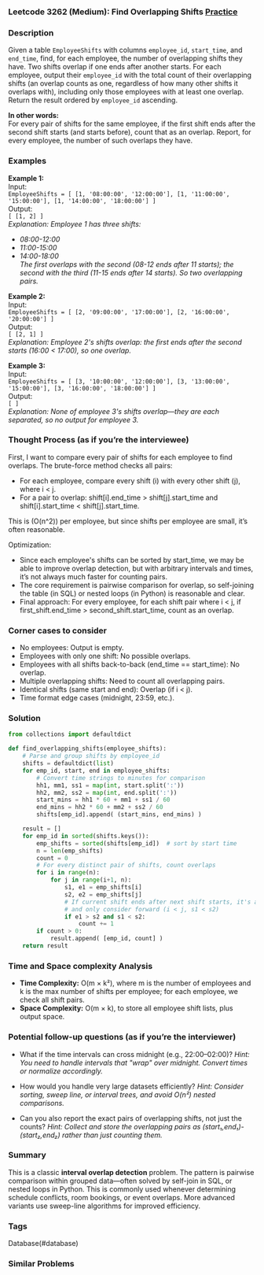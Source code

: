 ### Leetcode 3262 (Medium): Find Overlapping Shifts [Practice](https://leetcode.com/problems/find-overlapping-shifts)

### Description  
Given a table `EmployeeShifts` with columns `employee_id`, `start_time`, and `end_time`, find, for each employee, the number of overlapping shifts they have. Two shifts overlap if one ends after another starts. For each employee, output their `employee_id` with the total count of their overlapping shifts (an overlap counts as one, regardless of how many other shifts it overlaps with), including only those employees with at least one overlap.  
Return the result ordered by `employee_id` ascending.

**In other words:**  
For every pair of shifts for the same employee, if the first shift ends after the second shift starts (and starts before), count that as an overlap. Report, for every employee, the number of such overlaps they have.

### Examples  

**Example 1:**  
Input:  
`EmployeeShifts = [ [1, '08:00:00', '12:00:00'], [1, '11:00:00', '15:00:00'], [1, '14:00:00', '18:00:00'] ]`  
Output:  
`[ [1, 2] ]`  
*Explanation: Employee 1 has three shifts:*
- *08:00-12:00*  
- *11:00-15:00*  
- *14:00-18:00*  
*The first overlaps with the second (08-12 ends after 11 starts); the second with the third (11-15 ends after 14 starts). So two overlapping pairs.*

**Example 2:**  
Input:  
`EmployeeShifts = [ [2, '09:00:00', '17:00:00'], [2, '16:00:00', '20:00:00'] ]`  
Output:  
`[ [2, 1] ]`  
*Explanation: Employee 2's shifts overlap: the first ends after the second starts (16:00 < 17:00), so one overlap.*

**Example 3:**  
Input:  
`EmployeeShifts = [ [3, '10:00:00', '12:00:00'], [3, '13:00:00', '15:00:00'], [3, '16:00:00', '18:00:00'] ]`  
Output:  
`[ ]`  
*Explanation: None of employee 3's shifts overlap—they are each separated, so no output for employee 3.*

### Thought Process (as if you’re the interviewee)  
First, I want to compare every pair of shifts for each employee to find overlaps. The brute-force method checks all pairs:

- For each employee, compare every shift (i) with every other shift (j), where i < j.
- For a pair to overlap: shift[i].end_time > shift[j].start_time and shift[i].start_time < shift[j].start_time.

This is \(O(n^2)\) per employee, but since shifts per employee are small, it’s often reasonable.

Optimization:  
- Since each employee's shifts can be sorted by start_time, we may be able to improve overlap detection, but with arbitrary intervals and times, it’s not always much faster for counting pairs.
- The core requirement is pairwise comparison for overlap, so self-joining the table (in SQL) or nested loops (in Python) is reasonable and clear.
- Final approach: For every employee, for each shift pair where i < j, if first_shift.end_time > second_shift.start_time, count as an overlap.

### Corner cases to consider  
- No employees: Output is empty.
- Employees with only one shift: No possible overlaps.
- Employees with all shifts back-to-back (end_time == start_time): No overlap.
- Multiple overlapping shifts: Need to count all overlapping pairs.
- Identical shifts (same start and end): Overlap (if i < j).
- Time format edge cases (midnight, 23:59, etc.).

### Solution

```python
from collections import defaultdict

def find_overlapping_shifts(employee_shifts):
    # Parse and group shifts by employee_id
    shifts = defaultdict(list)
    for emp_id, start, end in employee_shifts:
        # Convert time strings to minutes for comparison
        hh1, mm1, ss1 = map(int, start.split(':'))
        hh2, mm2, ss2 = map(int, end.split(':'))
        start_mins = hh1 * 60 + mm1 + ss1 / 60
        end_mins = hh2 * 60 + mm2 + ss2 / 60
        shifts[emp_id].append( (start_mins, end_mins) )

    result = []
    for emp_id in sorted(shifts.keys()):
        emp_shifts = sorted(shifts[emp_id])  # sort by start time
        n = len(emp_shifts)
        count = 0
        # For every distinct pair of shifts, count overlaps
        for i in range(n):
            for j in range(i+1, n):
                s1, e1 = emp_shifts[i]
                s2, e2 = emp_shifts[j]
                # If current shift ends after next shift starts, it's an overlap
                # and only consider forward (i < j, s1 < s2)
                if e1 > s2 and s1 < s2:
                    count += 1
        if count > 0:
            result.append( [emp_id, count] )
    return result
```

### Time and Space complexity Analysis  

- **Time Complexity:** O(m × k²), where m is the number of employees and k is the max number of shifts per employee; for each employee, we check all shift pairs.
- **Space Complexity:** O(m × k), to store all employee shift lists, plus output space.

### Potential follow-up questions (as if you’re the interviewer)  

- What if the time intervals can cross midnight (e.g., 22:00–02:00)?
  *Hint: You need to handle intervals that "wrap" over midnight. Convert times or normalize accordingly.*

- How would you handle very large datasets efficiently?
  *Hint: Consider sorting, sweep line, or interval trees, and avoid O(n²) nested comparisons.*

- Can you also report the exact pairs of overlapping shifts, not just the counts?
  *Hint: Collect and store the overlapping pairs as (start₁,end₁)-(start₂,end₂) rather than just counting them.*

### Summary
This is a classic **interval overlap detection** problem. The pattern is pairwise comparison within grouped data—often solved by self-join in SQL, or nested loops in Python. This is commonly used whenever determining schedule conflicts, room bookings, or event overlaps. More advanced variants use sweep-line algorithms for improved efficiency.

### Tags
Database(#database)

### Similar Problems

